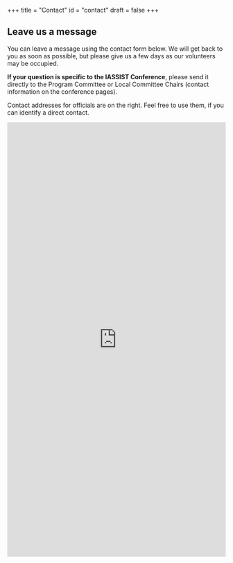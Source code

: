 +++
title = "Contact"
id = "contact"
draft = false
+++

## Leave us a message

<!--** **Contact form is not yet activated!** **-->
<!--
<iframe src="https://docs.google.com/forms/d/e/{{ .Get "src" }}/viewform?embedded=true" width="{{ .Get "width" }}" height="{{ .Get "height" }}" frameborder="0" marginheight="0" marginwidth="0">Loading…</iframe>-->

You can leave a message using the contact form below. We will get back to you as soon as possible, but please give us a few days as our volunteers may be occupied. 

**If your question is specific to the IASSIST Conference**, please send it directly to the Program Committee or Local Committee Chairs (contact information on the conference pages).

Contact addresses for officials are on the right. Feel free to use them, if you can identify a direct contact.

<iframe width="100%" height="1000" src="https://docs.google.com/forms/d/e/1FAIpQLSfCSOINnbmvLYYgJHz12xY79ifAIeMRItGK_WRgH5tWsv45lg/viewform?embedded=true" frameborder="0" marginheight="0" marginwidth="0">Loading…</iframe>
